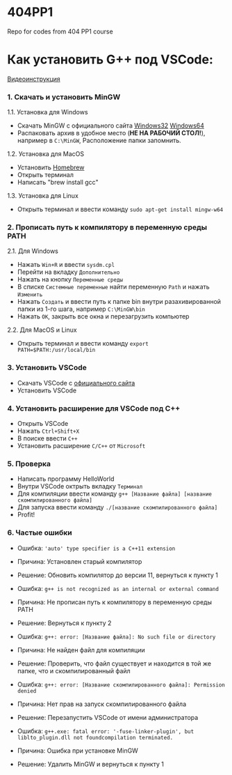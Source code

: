 # 404PP1
Repo for codes from 404 PP1  course

# Как установить G++ под VSCode:

[Видеоинструкция](https://www.youtube.com/watch?si=EyJrYap__GX1fkF3&v=1qN9PQ9wg3E&feature=youtu.be)

### 1. Скачать и установить MinGW

1.1. Установка для Windows
- Скачать MinGW с официального сайта
[Windows32](https://github.com/niXman/mingw-builds-binaries/releases/download/13.2.0-rt_v11-rev1/x86_64-13.2.0-release-win32-seh-ucrt-rt_v11-rev1.7z)
[Windows64](https://github.com/niXman/mingw-builds-binaries/releases/download/13.2.0-rt_v11-rev1/x86_64-13.2.0-release-posix-seh-ucrt-rt_v11-rev1.7z)
- Распаковать архив в удобное место (**НЕ НА РАБОЧИЙ СТОЛ!**), 
например в `C:\MinGW`, Расположение папки запомнить.

1.2. Установка для MacOS
- Установить [Homebrew](https://brew.sh/)
- Открыть терминал
- Написать "brew install gcc"

1.3. Установка для Linux
- Открыть терминал и ввести команду `sudo apt-get install mingw-w64`

### 2. Прописать путь к компилятору в переменную среды PATH

2.1. Для Windows

- Нажать `Win+R` и ввести `sysdm.cpl`
- Перейти на вкладку `Дополнительно`
- Нажать на кнопку `Переменные среды`
- В списке `Системные переменные` найти переменную `Path` и нажать `Изменить`
- Нажать `Создать` и ввести путь к папке bin внутри разахивированной папки из 1-го шага, например `C:\MinGW\bin`
- Нажать `ОК`, закрыть все окна и перезагрузить компьютер

2.2. Для MacOS и Linux

- Открыть терминал и ввести команду `export PATH=$PATH:/usr/local/bin`

### 3. Установить VSCode

- Скачать VSCode с [официального сайта](https://code.visualstudio.com/)
- Установить VSCode

### 4. Установить расширение для VSCode под C++

- Открыть VSCode
- Нажать `Ctrl+Shift+X`
- В поиске ввести `C++`
- Установить расширение `C/C++` от `Microsoft`

### 5. Проверка

- Написать программу HelloWorld
- Внутри VSCode октрыть вкладку `Терминал`
- Для компиляции ввести команду `g++ [Название файла] [название скомпилированного файла]`
- Для запуска ввести команду `./[название скомпилированного файла]`
- Profit!

### 6. Частые ошибки

- Ошибка: `'auto' type specifier is a C++11 extension`
- Причина: Установлен старый компилятор
- Решение: Обновить компилятор до версии 11, вернуться к пункту 1

- Ошибка: `g++ is not recognized as an internal or external command`
- Причина: Не прописан путь к компилятору в переменную среды PATH
- Решение: Вернуться к пункту 2

- Ошибка: `g++: error: [Название файла]: No such file or directory`
- Причина: Не найден файл для компиляции
- Решение: Проверить, что файл существует и находится в той же папке, что и скомпилированный файл

- Ошибка: `g++: error: [Название скомпилированного файла]: Permission denied`
- Причина: Нет прав на запуск скомпилированного файла
- Решение: Перезапустить VSCode от имени администратора

- Ошибка: `g++.exe: fatal error: '-fuse-linker-plugin', but liblto_plugin.dll not foundcompilation terminated.`
- Причина: Ошибка при установке MinGW
- Решение: Удалить MinGW и вернуться к пункту 1
